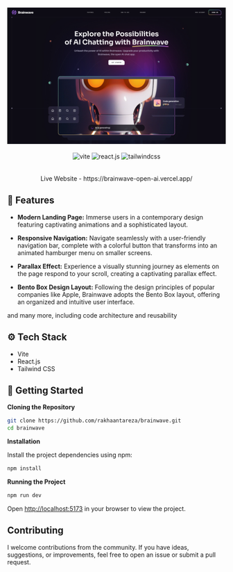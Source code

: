 <div align="center">
  <br />
    <img src="src/assets/brainwave-banner.png" alt="Project Banner">
  <br />
  <br />
  <div>
    <img src="https://img.shields.io/badge/-Vite-black?style=for-the-badge&logoColor=white&logo=vite&color=646CFF" alt="vite" />
    <img src="https://img.shields.io/badge/-React_JS-black?style=for-the-badge&logoColor=white&logo=react&color=61DAFB" alt="react.js" />
    <img src="https://img.shields.io/badge/-Tailwind_CSS-black?style=for-the-badge&logoColor=white&logo=tailwindcss&color=06B6D4" alt="tailwindcss" />
  </div>
  <br />
  <br />
  <div align="center">
     Live Website - https://brainwave-open-ai.vercel.app/
  </div>
</div>

## <a name="features">🔋 Features</a>

- **Modern Landing Page:**
  Immerse users in a contemporary design featuring captivating animations and a sophisticated layout.

- **Responsive Navigation:**
  Navigate seamlessly with a user-friendly navigation bar, complete with a colorful button that transforms into an animated hamburger menu on smaller screens.

- **Parallax Effect:**
  Experience a visually stunning journey as elements on the page respond to your scroll, creating a captivating parallax effect.

- **Bento Box Design Layout:**
  Following the design principles of popular companies like Apple, Brainwave adopts the Bento Box layout, offering an organized and intuitive user interface.

and many more, including code architecture and reusability

## <a name="tech-stack">⚙️ Tech Stack</a>

- Vite
- React.js
- Tailwind CSS

## <a name="getting-started">🤸 Getting Started</a>

**Cloning the Repository**

```bash
git clone https://github.com/rakhaantareza/brainwave.git
cd brainwave
```

**Installation**

Install the project dependencies using npm:

```bash
npm install
```

**Running the Project**

```bash
npm run dev
```

Open [http://localhost:5173](http://localhost:5173) in your browser to view the project.

## Contributing

I welcome contributions from the community. If you have ideas, suggestions, or improvements, feel free to open an issue or submit a pull request.
